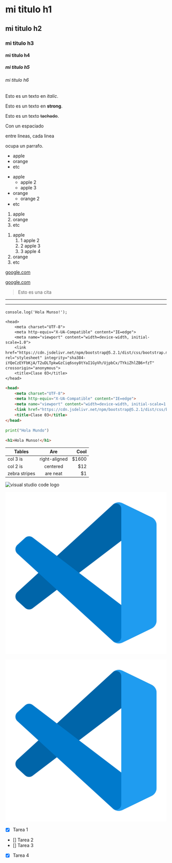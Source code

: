 <!-- HEADINGS -->

# mi titulo h1
## mi titulo h2
### mi titulo h3
#### mi titulo h4
##### mi titulo h5
###### mi titulo h6

<!-- Texto en italic -->
Esto es un texto en *italic*.
<!-- Texto en strong -->
Esto es un texto en **strong**.
<!-- Texto tachado/strikethrough -->
Esto es un texto ~~tachado~~.

<!-- Espaciado/párrafo -->
Con un espaciado

entre lineas, cada linea

ocupa un parrafo.

<!-- Lista desordenada -->
* apple
* orange
* etc
<!-- Con sub-indices -->
* apple
    * apple 2
    * apple 3
* orange
    * orange 2
* etc
<!-- Lista ordenada -->
1. apple
2. orange
3. etc
<!-- Con sub-indices -->
1. apple
    1. 1 apple 2
    1. 2 apple 3
    1. 3 apple 4
2. orange
3. etc

<!-- Links -->
[google.com](https://www.google.com)
<!-- Links, para mostrar un titulo  cuando me posiciono en el link-->
[google.com](https://www.google.com "Custom title")

<!-- Cita -->
> Esto es una cita

<!-- Una linea divisoria -->
---
<!-- Otra opción -->
___

<!-- Para escribir código, 1 tilde al inicio y otro al final -->
`console.log('Hola Munso!');`

<!-- Bloque de código, 3 tildes al inicio y 3 al final -->
```
<head>
    <meta charset="UTF-8">
    <meta http-equiv="X-UA-Compatible" content="IE=edge">
    <meta name="viewport" content="width=device-width, initial-scale=1.0">
    <link href="https://cdn.jsdelivr.net/npm/bootstrap@5.2.1/dist/css/bootstrap.min.css" rel="stylesheet" integrity="sha384-iYQeCzEYFbKjA/T2uDLTpkwGzCiq6soy8tYaI1GyVh/UjpbCx/TYkiZhlZB6+fzT" crossorigin="anonymous">
    <title>Clase 03</title>
</head>
```
<!-- Si quiero con color, tengo que especificar el lenguaje -->
```html
<head>
    <meta charset="UTF-8">
    <meta http-equiv="X-UA-Compatible" content="IE=edge">
    <meta name="viewport" content="width=device-width, initial-scale=1.0">
    <link href="https://cdn.jsdelivr.net/npm/bootstrap@5.2.1/dist/css/bootstrap.min.css" rel="stylesheet" integrity="sha384-iYQeCzEYFbKjA/T2uDLTpkwGzCiq6soy8tYaI1GyVh/UjpbCx/TYkiZhlZB6+fzT" crossorigin="anonymous">
    <title>Clase 03</title>
</head>
```
```python
print("Hola Mundo")
```
```html
<h1>Hola Munso!</h1>
```

<!-- Tabla -->
| Tables        | Are           | Cool  |
| ------------- |:-------------:| -----:|
| col 3 is      | right-aligned | $1600 |
| col 2 is      | centered      |   $12 |
| zebra stripes | are neat      |    $1 |

<!-- Imagenes -->
![visual studio code logo](https://cdn.icon-icons.com/icons2/2107/PNG/512/file_type_vscode_icon_130084.png)
<!-- Imagen, en local -->
![visual studio code logo](./LOGO-VSC/logo-vsc.png)
<!-- Si quiero mostrar un titulo -->
![visual studio code logo](./LOGO-VSC/logo-vsc.png "LOGO VSC")

<!-- GITHUB MARKDOWN -->
* [X] Tarea 1
* [] Tarea 2
* [] Tarea 3
* [X] Tarea 4
